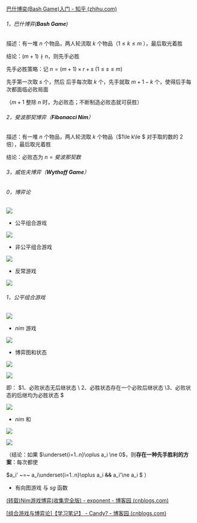 [巴什博奕(Bash Game)入门 - 知乎 (zhihu.com)](https://zhuanlan.zhihu.com/p/87826616)

###### 1，巴什博弈(**Bash Game**)

描述：有一堆 $n$ 个物品，两人轮流取 $k$ 个物品（$1\le k\le m$ ），最后取光着胜

结论：$(m+1)\nmid n$，则先手必胜

先手必胜策略：记 $n=(m+1)\times r+s~(1\le s\le m)$

先手第一次取 $s$ 个，然后 后手每次取 $k$ 个，先手就取 $m+1-k$ 个，使得后手每次都面临必败局面

（$m+1$ 整除 $n$ 时，为必败态；不断制造必败态就可获胜）

###### 2，斐波那契博弈（**Fibonacci Nim**）

描述：有一堆 $n$ 个物品，两人轮流取 $k$ 个物品（$1\le k\le $ 对手取的数的 $2$ 倍），最后取光着胜

结论：必败态为 $n= 斐波那契数$

###### 3，威佐夫博弈（**Wythoff Game**）




###### 0，博弈论

![](D:\Document%20And%20Settings2\lx\Desktop\project-梁雄\img\2022-07-14-21-37-48-image.png)

+ 公平组合游戏

![](D:\Document%20And%20Settings2\lx\Desktop\project-梁雄\img\2022-07-14-21-39-08-image.png)

+ 非公平组合游戏

![](D:\Document%20And%20Settings2\lx\Desktop\project-梁雄\img\2022-07-14-21-39-26-image.png)

+ 反常游戏

![](D:\Document%20And%20Settings2\lx\Desktop\project-梁雄\img\2022-07-14-21-39-51-image.png)

###### 1，公平组合游戏

![](D:\Document%20And%20Settings2\lx\Desktop\project-梁雄\img\2022-07-14-21-43-40-image.png)

+ $nim$ 游戏

![](D:\Document%20And%20Settings2\lx\Desktop\project-梁雄\img\2022-07-14-21-45-41-image.png)

+ 博弈图和状态

![](D:\Document%20And%20Settings2\lx\Desktop\project-梁雄\img\2022-07-14-22-00-50-image.png)

![](D:\Document%20And%20Settings2\lx\Desktop\project-梁雄\img\2022-07-14-22-01-05-image.png)

即： $1、必败状态无后继状态 \\ 2、必胜状态存在一个必败后继状态 \\3、必败状态的后继均为必胜状态 $

![](D:\Document%20And%20Settings2\lx\Desktop\project-梁雄\img\2022-07-14-22-03-58-image.png)

+ $nim$ 和

![](D:\Document%20And%20Settings2\lx\Desktop\project-梁雄\img\2022-07-14-22-04-51-image.png)

![](D:\Document%20And%20Settings2\lx\Desktop\project-梁雄\img\2022-07-14-22-44-33-image.png)

（结论：如果 $\underset{i=1..n}\oplus a_i \ne 0$，则**存在一种先手胜利的方案**：每次都使

$a_i' ~=~ a_i\underset{i=1..n}\oplus a_i ~~\&\&~~ a_i'\ne a_i $  ）

+ 有向图游戏 与 $sg$ 函数

[(转载)Nim游戏博弈(收集完全版) - exponent - 博客园 (cnblogs.com)](https://www.cnblogs.com/exponent/articles/2141477.html)

[[组合游戏与博弈论]【学习笔记】 - Candy? - 博客园 (cnblogs.com)](https://www.cnblogs.com/candy99/p/6548836.html)
